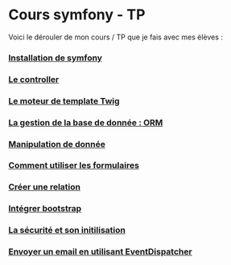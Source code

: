 # Cours symfony - TP

Voici le dérouler de mon cours / TP que je fais avec mes élèves :

### [Installation de symfony](1-Installation.md)
### [Le controller](2-Controlleur.md)
### [Le moteur de template Twig](3-Template.md)
### [La gestion de la base de donnée : ORM](4-ORM.md)
### [Manipulation de donnée](5-Manipulationdedonnees.md)
### [Comment utiliser les formulaires](6-Form.md)
### [Créer une relation](7-Relation.md)
### [Intégrer bootstrap](8-Bootstrap.md)
### [La sécurité et son initilisation](9-Securite.md)
### [Envoyer un email en utilisant EventDispatcher](10-Event.md)
